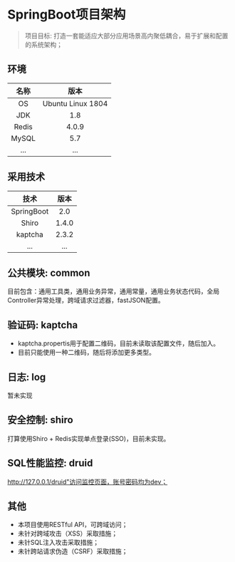# SpringBoot项目架构
> 项目目标: 打造一套能适应大部分应用场景高内聚低耦合，易于扩展和配置的系统架构；  


## 环境  
 
|名称|版本|
|:---:|:---:|
|OS|Ubuntu Linux 1804|
|JDK|1.8|
|Redis|4.0.9|
|MySQL|5.7|
|...|...|


## 采用技术  
 
|技术|版本|
|:---:|:---:|
|SpringBoot|2.0|
|Shiro|1.4.0|
|kaptcha|2.3.2|
|...|...|
 
## 公共模块: common  
目前包含：通用工具类，通用业务异常，通用常量，通用业务状态代码，全局Controller异常处理，跨域请求过滤器，fastJSON配置。

## 验证码: kaptcha  
* kaptcha.propertis用于配置二维码，目前未读取该配置文件，随后加入。
* 目前只能使用一种二维码，随后将添加更多类型。

## 日志: log  
暂未实现

## 安全控制: shiro  
打算使用Shiro + Redis实现单点登录(SSO)，目前未实现。

## SQL性能监控: druid  
http://127.0.0.1/druid"访问监控页面，账号密码均为dev；

## 其他
* 本项目使用RESTful API，可跨域访问；
* 未针对跨域攻击（XSS）采取措施；
* 未针SQL注入攻击采取措施；
* 未针跨站请求伪造（CSRF）采取措施；

